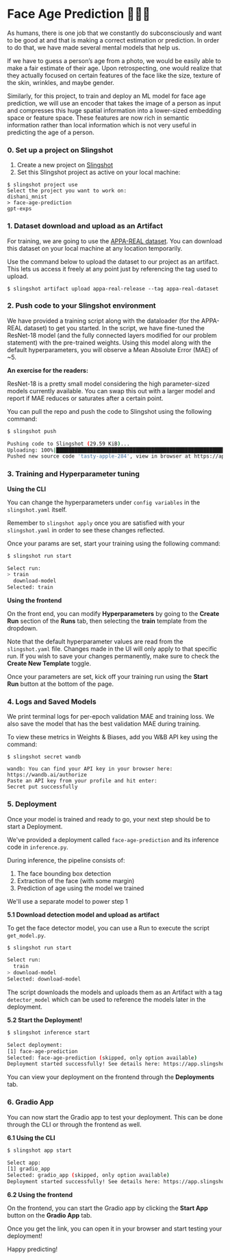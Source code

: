 # Face Age Prediction 👧👩👵

As humans, there is one job that we constantly do subconsciously and want to be good at and that is making a correct estimation or prediction. In order to do that, we have made several mental models that help us. 

If we have to guess a person’s age from a photo, we would be easily able to make a fair estimate of their age. Upon retrospecting, one would realize that they actually focused on certain features of the face like the size, texture of the skin, wrinkles, and maybe gender. 

Similarly, for this project, to train and deploy an ML model for face age prediction, we will use an encoder that takes the image of a person as input and compresses this huge spatial information into a lower-sized embedding space or feature space. These features are now rich in semantic information rather than local information which is not very useful in predicting the age of a person.

### 0. Set up a project on Slingshot

1. Create a new project on [Slingshot](https://app.slingshot.xyz/)
2. Set this Slingshot project as active on your local machine:

```
$ slingshot project use
Select the project you want to work on:
dishani_mnist
> face-age-prediction
gpt-exps
```

### 1. Dataset download and upload as an Artifact

For training, we are going to use the [APPA-REAL dataset](https://chalearnlap.cvc.uab.cat/dataset/26/description/). You can download this dataset on your local machine at any location temporarily. 

Use the command below to upload the dataset to our project as an artifact. This lets us access it freely at any point just by referencing the tag used to upload.

```
$ slingshot artifact upload appa-real-release --tag appa-real-dataset
```

### 2. Push code to your Slingshot environment

We have provided a training script along with the dataloader (for the APPA-REAL dataset) to get you started. In the script, we have fine-tuned the ResNet-18 model (and the fully connected layers modified for our problem statement) with the pre-trained weights. Using this model along with the default hyperparameters, you will observe a Mean Absolute Error (MAE) of ~5. 

**An exercise for the readers:**

ResNet-18 is a pretty small model considering the high parameter-sized models currently available. You can swap this out with a larger model and report if MAE reduces or saturates after a certain point. 

You can pull the repo and push the code to Slingshot using the following command:

```bash
$ slingshot push

Pushing code to Slingshot (29.59 KiB)...
Uploading: 100%|███████████████████████████████████████████████████████████████████████████████████████| 30.3k/30.3k [00:00<00:00, 61.4kB/s]
Pushed new source code 'tasty-apple-284', view in browser at https://app.slingshot.xyz/project/face-age-prediction/code/5999b4ae30
```

### 3. Training and Hyperparameter tuning

**Using the CLI**

You can change the hyperparameters under `config variables` in the `slingshot.yaml` itself. 

Remember to `slingshot apply` once you are satisfied with your `slingshot.yaml` in order to see these changes reflected.

Once your params are set, start your training using the following command:

```bash
$ slingshot run start

Select run:
> train
  download-model
Selected: train

```

**Using the frontend**

On the front end, you can modify **Hyperparameters** by going to the **Create Run** section of the **Runs** tab, then selecting the **train** template from the dropdown.

Note that the default hyperparameter values are read from the `slingshot.yaml` file. Changes made in the UI will only apply to that specific run. If you wish to save your changes permanently, make sure to check the **Create New Template** toggle.

Once your parameters are set, kick off your training run using the **Start Run** button at the bottom of the page.

### 4. Logs and Saved Models

We print terminal logs for per-epoch validation MAE and training loss. We also save the model that has the best validation MAE during training.

To view these metrics in Weights & Biases, add you W&B API key using the command:

```
$ slingshot secret wandb

wandb: You can find your API key in your browser here: https://wandb.ai/authorize
Paste an API key from your profile and hit enter:
Secret put successfully
```

### 5. Deployment

Once your model is trained and ready to go, your next step should be to start a Deployment.

We've provided a deployment called `face-age-prediction` and its inference code in `inference.py`.

During inference, the pipeline consists of:
1. The face bounding box detection
2. Extraction of the face (with some margin) 
3. Prediction of age using the model we trained

We'll use a separate model to power step 1

**5.1 Download detection model and upload as artifact**

To get the face detector model, you can use a Run to execute the script `get_model.py`. 

```bash
$ slingshot run start

Select run:
  train
> download-model
Selected: download-model

```
The script downloads the models and uploads them as an Artifact with a tag `detector_model` which can be used to reference the models later in the deployment.


**5.2 Start the Deployment!**
```bash
$ slingshot inference start

Select deployment:
[1] face-age-prediction
Selected: face-age-prediction (skipped, only option available)
Deployment started successfully! See details here: https://app.slingshot.xyz/project/face-age-prediction/deployments/40ac06e6f0
```

You can view your deployment on the frontend through the **Deployments** tab.

### 6. Gradio App
You can now start the Gradio app to test your deployment. This can be done through the CLI or through the frontend as well.

**6.1 Using the CLI**

```bash
$ slingshot app start 

Select app:
[1] gradio_app
Selected: gradio_app (skipped, only option available)
Deployment started successfully! See details here: https://app.slingshot.xyz/project/face-age-prediction/deployments/40ac06e6f0
```

**6.2 Using the frontend**

On the frontend, you can start the Gradio app by clicking the **Start App** button on the **Gradio App** tab.

Once you get the link, you can open it in your browser and start testing your deployment!

Happy predicting!